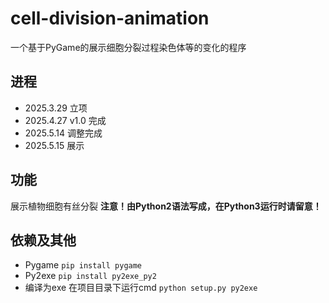 # cell-division-animation
一个基于PyGame的展示细胞分裂过程染色体等的变化的程序
## 进程
- 2025.3.29 立项
- 2025.4.27 v1.0 完成
- 2025.5.14 调整完成
- 2025.5.15 展示

## 功能
展示植物细胞有丝分裂
**注意！由Python2语法写成，在Python3运行时请留意！**

## 依赖及其他
- Pygame
 `pip install pygame`
- Py2exe
`pip install py2exe_py2`
- 编译为exe
在项目目录下运行cmd `python setup.py py2exe`
